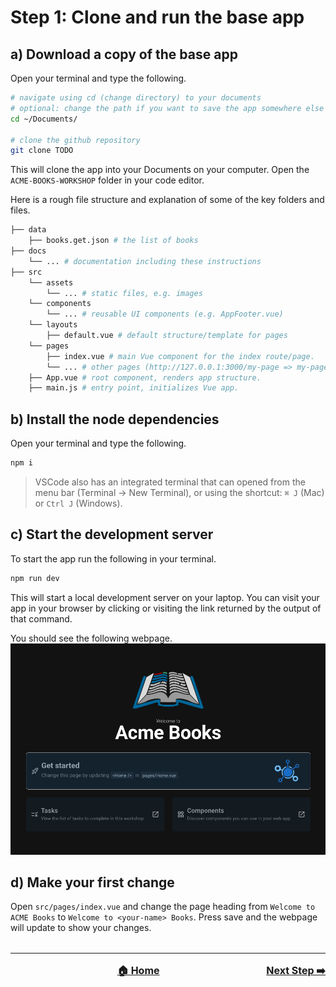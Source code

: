 # Step 1: Clone and run the base app

## a) Download a copy of the base app
Open your terminal and type the following.
```bash
# navigate using cd (change directory) to your documents
# optional: change the path if you want to save the app somewhere else
cd ~/Documents/

# clone the github repository
git clone TODO
```

This will clone the app into your Documents on your computer. Open the `ACME-BOOKS-WORKSHOP` folder in your code editor.

Here is a rough file structure and explanation of some of the key folders and files.
```bash
├── data
    ├── books.get.json # the list of books
├── docs
    └── ... # documentation including these instructions
├── src
    └── assets
        └── ... # static files, e.g. images
    └── components
        └── ... # reusable UI components (e.g. AppFooter.vue)
    └── layouts
        ├── default.vue # default structure/template for pages
    └── pages
        ├── index.vue # main Vue component for the index route/page.
        └── ... # other pages (http://127.0.0.1:3000/my-page => my-page.vue)
    ├── App.vue # root component, renders app structure.
    ├── main.js # entry point, initializes Vue app.
```

## b) Install the node dependencies
Open your terminal and type the following.

```bash
npm i
```

> VSCode also has an integrated terminal that can opened from the menu bar (Terminal -> New Terminal), or using the shortcut: `⌘ J` (Mac) or `Ctrl J` (Windows).

## c) Start the development server
To start the app run the following in your terminal.

```bash
npm run dev
```

This will start a local development server on your laptop. You can visit your app in your browser by clicking or visiting the link returned by the output of that command.

You should see the following webpage.
![Welcome to Acme Books](./step-1.png)

## d) Make your first change

Open `src/pages/index.vue` and change the page heading from `Welcome to ACME Books` to `Welcome to <your-name> Books`. Press save and the webpage will update to show your changes.


<hr style="margin-top: 32px">
<div style="display: flex; justify-content: space-between; margin-top: 16px; font-weight: bold; font-size: 16px">
  <span></span>
  <span><a href="README.md">🏠 Home</a></span>
  <span><a href="./docs/tasks/step-2.md">Next Step ➡️</a></span>
</div>
